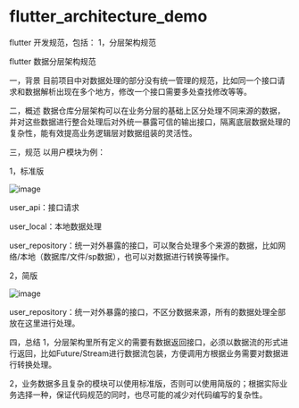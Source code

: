 # flutter_architecture_demo

flutter 开发规范，包括：
1，分层架构规范


flutter 数据分层架构规范

一，背景
目前项目中对数据处理的部分没有统一管理的规范，比如同一个接口请求和数据解析出现在多个地方，修改一个接口需要多处查找修改等等。

二，概述
数据仓库分层架构可以在业务分层的基础上区分处理不同来源的数据，并对这些数据进行整合处理后对外统一暴露可信的输出接口，隔离底层数据处理的复杂性，能有效提高业务逻辑层对数据组装的灵活性。

三，规范
以用户模块为例：

1，标准版

![image](https://user-images.githubusercontent.com/22269028/215697224-f0342105-3840-4689-8423-5cb7dfe58909.png)


user_api：接口请求

user_local：本地数据处理

user_repository：统一对外暴露的接口，可以聚合处理多个来源的数据，比如网络/本地（数据库/文件/sp数据），也可以对数据进行转换等操作。

2，简版

![image](https://user-images.githubusercontent.com/22269028/215697284-6689b566-6ede-42d5-8839-ed58d7f40439.png)

user_repository：统一对外暴露的接口，不区分数据来源，所有的数据处理全部放在这里进行处理。

四，总结
1，分层架构里所有定义的需要有数据返回接口，必须以数据流的形式进行返回，比如Future/Stream进行数据流包装，方便调用方根据业务需要对数据进行转换处理。

2，业务数据多且复杂的模块可以使用标准版，否则可以使用简版的；根据实际业务选择一种，保证代码规范的同时，也尽可能的减少对代码编写的复杂性。
